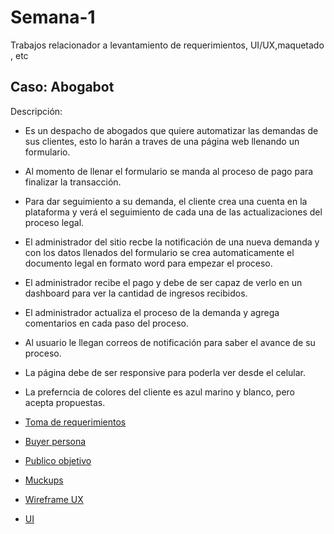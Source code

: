 # Semana-1
Trabajos relacionador a levantamiento de requerimientos, UI/UX,maquetado , etc 

## **Caso: Abogabot**<br>
Descripción:<br>
- Es un despacho de abogados que quiere automatizar las demandas de sus clientes, esto lo harán a traves de una página web llenando un formulario.
- Al momento de llenar el formulario se manda al proceso de pago para finalizar la transacción.
- Para dar seguimiento a su demanda, el cliente crea una cuenta en la plataforma y verá el seguimiento de cada una de las actualizaciones del proceso legal.
- El administrador del sitio recbe la notificación de una nueva demanda y con los datos llenados del formulario se crea automaticamente el documento  legal en formato word para empezar el proceso.
- El administrador recibe el pago y debe de ser capaz de verlo en un dashboard para ver la cantidad de ingresos recibidos.
- El administrador actualiza el proceso de la demanda y agrega comentarios en cada paso del proceso.
- Al usuario le llegan correos de notificación para saber el avance de su proceso.
- La página debe de ser responsive para poderla ver desde el celular.
- La preferncia de colores del cliente es azul marino y blanco, pero acepta propuestas.

- [Toma de requerimientos](./1.-requerimientos.md)
- [Buyer persona](./2.-buyerPersona.md)
- [Publico objetivo](./3.-publicoObjetivo.md)
- [Muckups](./3.-muckups.md)
- [Wireframe UX](./4.-wireframe.md)
- [UI](./5.-ui.md)
